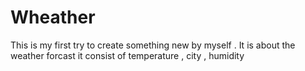 # Wheather
This is my first try to create something new by myself . It is about the weather forcast 
it consist of temperature , city , humidity 
